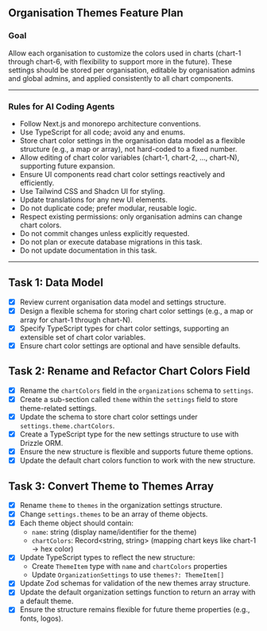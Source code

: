 ## Organisation Themes Feature Plan

### Goal

Allow each organisation to customize the colors used in charts (chart-1 through chart-6, with flexibility to support more in the future). These settings should be stored per organisation, editable by organisation admins and global admins, and applied consistently to all chart components.

---

### Rules for AI Coding Agents

- Follow Next.js and monorepo architecture conventions.
- Use TypeScript for all code; avoid any and enums.
- Store chart color settings in the organisation data model as a flexible structure (e.g., a map or array), not hard-coded to a fixed number.
- Allow editing of chart color variables (chart-1, chart-2, ..., chart-N), supporting future expansion.
- Ensure UI components read chart color settings reactively and efficiently.
- Use Tailwind CSS and Shadcn UI for styling.
- Update translations for any new UI elements.
- Do not duplicate code; prefer modular, reusable logic.
- Respect existing permissions: only organisation admins can change chart colors.
- Do not commit changes unless explicitly requested.
- Do not plan or execute database migrations in this task.
- Do not update documentation in this task.

---

## Task 1: Data Model

- [x] Review current organisation data model and settings structure.
- [x] Design a flexible schema for storing chart color settings (e.g., a map or array for chart-1 through chart-N).
- [x] Specify TypeScript types for chart color settings, supporting an extensible set of chart color variables.
- [x] Ensure chart color settings are optional and have sensible defaults.

## Task 2: Rename and Refactor Chart Colors Field

- [x] Rename the `chartColors` field in the `organizations` schema to `settings`.
- [x] Create a sub-section called `theme` within the `settings` field to store theme-related settings.
- [x] Update the schema to store chart color settings under `settings.theme.chartColors`.
- [x] Create a TypeScript type for the new settings structure to use with Drizzle ORM.
- [x] Ensure the new structure is flexible and supports future theme options.
- [x] Update the default chart colors function to work with the new structure.

## Task 3: Convert Theme to Themes Array

- [x] Rename `theme` to `themes` in the organization settings structure.
- [x] Change `settings.themes` to be an array of theme objects.
- [x] Each theme object should contain:
  - `name`: string (display name/identifier for the theme)
  - `chartColors`: Record<string, string> (mapping chart keys like chart-1 → hex color)
- [x] Update TypeScript types to reflect the new structure:
  - Create `ThemeItem` type with `name` and `chartColors` properties
  - Update `OrganizationSettings` to use `themes?: ThemeItem[]`
- [x] Update Zod schemas for validation of the new themes array structure.
- [x] Update the default organization settings function to return an array with a default theme.
- [x] Ensure the structure remains flexible for future theme properties (e.g., fonts, logos).
